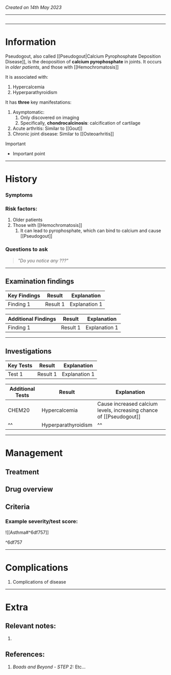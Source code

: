 *Created on 14th May 2023*

---
```toc
```
---

# Information
Pseudogout, also called [[Pseudogout|Calcium Pyrophosphate Deposition Disease]], is the deoposition of **calcium pyrophosphate** in joints. It occurs in *older patients*, and those with [[Hemochromatosis]]

It is associated with:
1. Hypercalcemia
2. Hyperparathyroidism

It has **three** key manifestations:
1. Asymptomatic:
	1. Only discovered on imaging
	2. Specifically, **chondrocalcinosis**: calcification of cartilage
2. Acute arthritis: Similar to [[Gout]]
3. Chronic joint disease: Similar to [[Osteoarhritis]]

> [!Important]
- Important point

--- 
# History
### Symptoms

### Risk factors:
1. Older patients
2. Those with [[Hemochromatosis]]
	1. It can lead to pyrophosphate, which can bind to calcium and cause [[Pseudogout]]

### Questions to ask
>*"Do you notice any ???"*

---

## Examination findings
| Key Findings | Result   | Explanation   |
| ------------ | -------- | ------------- |
| Finding 1    | Result 1 | Explanation 1 |

| Additional Findings | Result   | Explanation   |
| ------------------- | -------- | ------------- |
| Finding 1           | Result 1 | Explanation 1 |

---

## Investigations
| Key Tests                 |Result| Explanation                                                                                                                                                     |
| ------------------------- | --- | --------------------------------------------------------------------------------------------------------------------------------------------------------------- |
| Test 1                    |Result 1| Explanation 1                                                                                                                                                        |

| Additional Tests               |  Result   | Explanation                |
| ------------------------------ | --- | --------------------- |
|CHEM20|Hypercalcemia|Cause increased calcium levels, increasing chance of [[Pseudogout]]|
|^^|Hyperparathyroidism|^^|

---

# Management
## Treatment

## Drug overview

## Criteria
### Example severity/test score:
![[Asthma#^6df757]]

^6df757

---

# Complications
1. Complications of disease

---

# Extra
## Relevant notes:
1. 
## References:
1. *Boads and Beyond - STEP 2:* Etc...